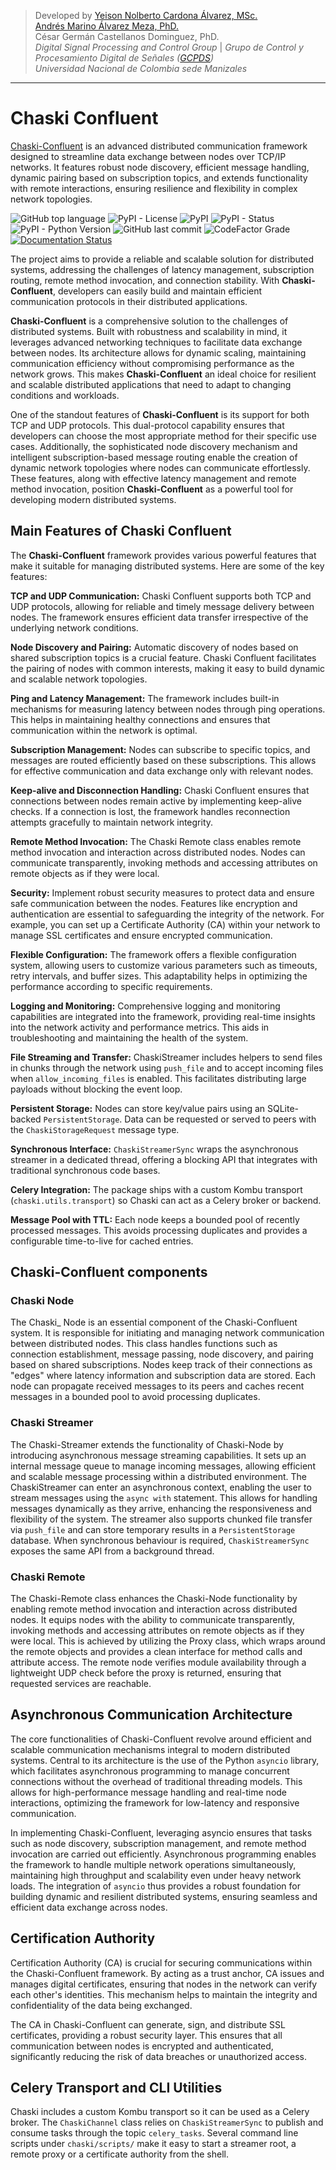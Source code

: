 > Developed by [Yeison Nolberto Cardona Álvarez, MSc.](https://github.com/yeisonCardona)  
[Andrés Marino Álvarez Meza, PhD.](https://github.com/amalvarezme)  
César Germán Castellanos Dominguez, PhD.  
> _Digital Signal Processing and Control Group_  | _Grupo de Control y Procesamiento Digital de Señales ([GCPDS](https://github.com/UN-GCPDS/))_  
> _Universidad Nacional de Colombia sede Manizales_  

----

# Chaski Confluent

[Chaski-Confluent](https://github.com/dunderlab/python-chaski) is an advanced distributed communication framework designed to
streamline data exchange between nodes over TCP/IP networks. It features robust
node discovery, efficient message handling, dynamic pairing based on subscription
topics, and extends functionality with remote interactions, ensuring resilience and
flexibility in complex network topologies.

![GitHub top language](https://img.shields.io/github/languages/top/dunderlab/python-chaski)
![PyPI - License](https://img.shields.io/pypi/l/chaski-confluent)
![PyPI](https://img.shields.io/pypi/v/chaski-confluent)
![PyPI - Status](https://img.shields.io/pypi/status/chaski-confluent)
![PyPI - Python Version](https://img.shields.io/pypi/pyversions/chaski-confluent)
![GitHub last commit](https://img.shields.io/github/last-commit/dunderlab/python-chaski)
![CodeFactor Grade](https://img.shields.io/codefactor/grade/github/dunderlab/python-chaski)
[![Documentation Status](https://readthedocs.org/projects/chaski-confluent/badge/?version=latest)](https://chaski-confluent.readthedocs.io/en/latest/?badge=latest)

The project aims to provide a reliable and scalable solution for distributed systems,
addressing the challenges of latency management, subscription routing, remote method
invocation, and connection stability. With **Chaski-Confluent**, developers can easily
build and maintain efficient communication protocols in their distributed applications.

**Chaski-Confluent** is a comprehensive solution to the challenges of distributed systems.
Built with robustness and scalability in mind, it leverages advanced networking
techniques to facilitate data exchange between nodes. Its architecture allows for
dynamic scaling, maintaining communication efficiency without compromising performance
as the network grows. This makes **Chaski-Confluent** an ideal choice for resilient and
scalable distributed applications that need to adapt to changing conditions and workloads.

One of the standout features of **Chaski-Confluent** is its support for both TCP and UDP
protocols. This dual-protocol capability ensures that developers can choose the most
appropriate method for their specific use cases. Additionally, the sophisticated node
discovery mechanism and intelligent subscription-based message routing enable the
creation of dynamic network topologies where nodes can communicate effortlessly.
These features, along with effective latency management and remote method invocation,
position **Chaski-Confluent** as a powerful tool for developing modern distributed systems.


## Main Features of Chaski Confluent

The **Chaski-Confluent** framework provides various powerful features that make it suitable for managing distributed systems. Here are some of the key features:

**TCP and UDP Communication:**
Chaski Confluent supports both TCP and UDP protocols, allowing for reliable and timely message delivery between nodes. The framework ensures efficient data transfer irrespective of the underlying network conditions.

**Node Discovery and Pairing:**
Automatic discovery of nodes based on shared subscription topics is a crucial feature. Chaski Confluent facilitates the pairing of nodes with common interests, making it easy to build dynamic and scalable network topologies.

**Ping and Latency Management:**
The framework includes built-in mechanisms for measuring latency between nodes through ping operations. This helps in maintaining healthy connections and ensures that communication within the network is optimal.

**Subscription Management:**
Nodes can subscribe to specific topics, and messages are routed efficiently based on these subscriptions. This allows for effective communication and data exchange only with relevant nodes.

**Keep-alive and Disconnection Handling:**
Chaski Confluent ensures that connections between nodes remain active by implementing keep-alive checks. If a connection is lost, the framework handles reconnection attempts gracefully to maintain network integrity.

**Remote Method Invocation:**
The Chaski Remote class enables remote method invocation and interaction across distributed nodes. Nodes can communicate transparently, invoking methods and accessing attributes on remote objects as if they were local.

**Security:**
Implement robust security measures to protect data and ensure safe communication between the nodes. Features like encryption and authentication are essential to safeguarding the integrity of the network. For example, you can set up a Certificate Authority (CA) within your network to manage SSL certificates and ensure encrypted communication.

**Flexible Configuration:**
The framework offers a flexible configuration system, allowing users to customize various parameters such as timeouts, retry intervals, and buffer sizes. This adaptability helps in optimizing the performance according to specific requirements.

**Logging and Monitoring:**
Comprehensive logging and monitoring capabilities are integrated into the framework, providing real-time insights into the network activity and performance metrics. This aids in troubleshooting and maintaining the health of the system.

**File Streaming and Transfer:**
ChaskiStreamer includes helpers to send files in chunks through the network using `push_file` and to accept incoming files when `allow_incoming_files` is enabled. This facilitates distributing large payloads without blocking the event loop.

**Persistent Storage:**
Nodes can store key/value pairs using an SQLite-backed `PersistentStorage`. Data can be requested or served to peers with the `ChaskiStorageRequest` message type.

**Synchronous Interface:**
`ChaskiStreamerSync` wraps the asynchronous streamer in a dedicated thread, offering a blocking API that integrates with traditional synchronous code bases.

**Celery Integration:**
The package ships with a custom Kombu transport (`chaski.utils.transport`) so Chaski can act as a Celery broker or backend.

**Message Pool with TTL:**
Each node keeps a bounded pool of recently processed messages. This avoids processing duplicates and provides a configurable time-to-live for cached entries.


## Chaski-Confluent components

### Chaski Node

The Chaski_ Node is an essential component of the Chaski-Confluent system. It is responsible for initiating and managing
network communication between distributed nodes. This class handles functions such as connection establishment,
message passing, node discovery, and pairing based on shared subscriptions.
Nodes keep track of their connections as "edges" where latency information and
subscription data are stored. Each node can propagate received messages to its
peers and caches recent messages in a bounded pool to avoid processing
duplicates.

### Chaski Streamer

The Chaski-Streamer extends the functionality of Chaski-Node by introducing asynchronous message streaming capabilities.
It sets up an internal message queue to manage incoming messages, allowing efficient and scalable message processing within a distributed environment.
The ChaskiStreamer can enter an asynchronous context, enabling the user to stream messages using the `async with` statement.
This allows for handling messages dynamically as they arrive, enhancing the
responsiveness and flexibility of the system. The streamer also supports
chunked file transfer via `push_file` and can store temporary results in a
`PersistentStorage` database. When synchronous behaviour is required,
`ChaskiStreamerSync` exposes the same API from a background thread.

### Chaski Remote

The Chaski-Remote class enhances the Chaski-Node functionality by enabling remote method invocation and interaction
across distributed nodes. It equips nodes with the ability to communicate transparently, invoking methods and accessing
attributes on remote objects as if they were local. This is achieved by utilizing the Proxy class, which wraps around
the remote objects and provides a clean interface for method calls and attribute access.
The remote node verifies module availability through a lightweight UDP check
before the proxy is returned, ensuring that requested services are reachable.


## Asynchronous Communication Architecture

The core functionalities of Chaski-Confluent revolve around efficient and scalable
communication mechanisms integral to modern distributed systems. Central to its
architecture is the use of the Python `asyncio` library, which facilitates asynchronous
programming to manage concurrent connections without the overhead of traditional
threading models. This allows for high-performance message handling and real-time
node interactions, optimizing the framework for low-latency and responsive communication.

In implementing Chaski-Confluent, leveraging asyncio ensures that tasks such as
node discovery, subscription management, and remote method invocation are carried
out efficiently. Asynchronous programming enables the framework to handle multiple
network operations simultaneously, maintaining high throughput and scalability even
under heavy network loads. The integration of `asyncio` thus provides a robust
foundation for building dynamic and resilient distributed systems, ensuring seamless
and efficient data exchange across nodes.

## Certification Authority

Certification Authority (CA) is crucial for securing communications within the Chaski-Confluent framework.
By acting as a trust anchor, CA issues and manages digital certificates, ensuring that nodes in the network
can verify each other's identities. This mechanism helps to maintain the integrity and confidentiality of
the data being exchanged.

The CA in Chaski-Confluent can generate, sign, and distribute SSL certificates, providing a robust
security layer. This ensures that all communication between nodes is encrypted and authenticated,
significantly reducing the risk of data breaches or unauthorized access.

## Celery Transport and CLI Utilities

Chaski includes a custom Kombu transport so it can be used as a Celery broker.
The `ChaskiChannel` class relies on `ChaskiStreamerSync` to publish and consume
tasks through the topic ``celery_tasks``.  Several command line scripts under
`chaski/scripts/` make it easy to start a streamer root, a remote proxy or a
certificate authority from the shell.

